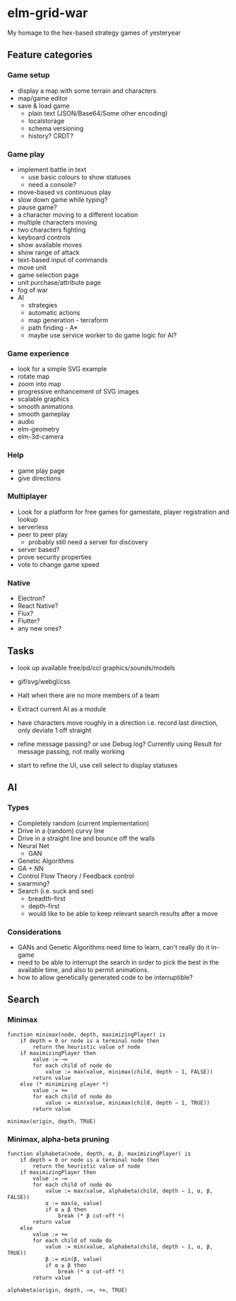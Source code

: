 # elm-grid-war

My homage to the hex-based strategy games of yesteryear

## Feature categories
### Game setup
  - display a map with some terrain and characters
  - map/game editor
  - save & load game
    - plain text (JSON/Base64/Some other encoding)
    - localstorage
    - schema versioning
    - history? CRDT?
### Game play
  - implement battle in text
    - use basic colours to show statuses
    - need a console?
  - move-based vs continuous play
  - slow down game while typing?
  - pause game?
  - a character moving to a different location
  - multiple characters moving
  - two characters fighting
  - keyboard controls
  - show available moves
  - show range of attack
  - text-based input of commands
  - move unit
  - game selection page
  - unit purchase/attribute page
  - fog of war
  - AI
    - strategies
    - automatic actions
    - map generation - terraform
    - path finding - A*
    - maybe use service worker to do game logic for AI?
### Game experience
  - look for a simple SVG example
  - rotate map
  - zoom into map
  - progressive enhancement of SVG images
  - scalable graphics
  - smooth animations
  - smooth gameplay
  - audio
  - elm-geometry
  - elm-3d-camera  
### Help
  - game play page
  - give directions
### Multiplayer
  - Look for a platform for free games for gamestate, player registration and lookup
  - serverless
  - peer to peer play
    - probably still need a server for discovery
  - server based?
  - prove security properties
  - vote to change game speed
### Native
  - Electron?
  - React Native?
  - Flux?
  - Flutter?
  - any new ones?

## Tasks

- look up available free/pd/ccl graphics/sounds/models
- gif/svg/webgl/css

- Halt when there are no more members of a team
- Extract current AI as a module
- have characters move roughly in a direction i.e. record last direction, only deviate 1 off straight
- refine message passing? or use Debug.log? Currently using Result for message passing, not really working
- start to refine the UI, use cell select to display statuses

## AI
### Types
- Completely random (current implementation)
- Drive in a (random) curvy line
- Drive in a straight line and bounce off the walls
- Neural Net
  - GAN
- Genetic Algorithms
- GA + NN
- Control Flow Theory / Feedback control
- swarming?
- Search (i.e. suck and see)
  - breadth-first
  - depth-first
  - would like to be able to keep relevant search results after a move
### Considerations
- GANs and Genetic Algorithms need time to learn, can't really do it in-game
- need to be able to interrupt the search in order to pick the best in the available time, and also to permit animations.
- how to allow genetically generated code to be interruptible?



## Search

### Minimax
```
function minimax(node, depth, maximizingPlayer) is
    if depth = 0 or node is a terminal node then
        return the heuristic value of node
    if maximizingPlayer then
        value := −∞
        for each child of node do
            value := max(value, minimax(child, depth − 1, FALSE))
        return value
    else (* minimizing player *)
        value := +∞
        for each child of node do
            value := min(value, minimax(child, depth − 1, TRUE))
        return value

minimax(origin, depth, TRUE)
```

### Minimax, alpha-beta pruning
```
function alphabeta(node, depth, α, β, maximizingPlayer) is
    if depth = 0 or node is a terminal node then
        return the heuristic value of node
    if maximizingPlayer then
        value := −∞
        for each child of node do
            value := max(value, alphabeta(child, depth − 1, α, β, FALSE))
            α := max(α, value)
            if α ≥ β then
                break (* β cut-off *)
        return value
    else
        value := +∞
        for each child of node do
            value := min(value, alphabeta(child, depth − 1, α, β, TRUE))
            β := min(β, value)
            if α ≥ β then
                break (* α cut-off *)
        return value

alphabeta(origin, depth, −∞, +∞, TRUE)
```

